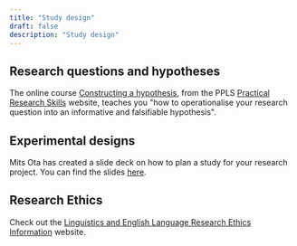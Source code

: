 ```yaml
---
title: "Study design"
draft: false
description: "Study design"
---
```


## Research questions and hypotheses

The online course [Constructing a hypothesis](https://uoepsy.github.io/prs/Question_01_constructing.html), from the PPLS [Practical Research Skills](https://uoepsy.github.io/prs/index.html) website, teaches you "how to operationalise your research question into an informative and falsifiable hypothesis".

## Experimental designs

Mits Ota has created a slide deck on how to plan a study for your research project. You can find the slides [here](docs/W2_preparing_projects.pdf).

## Research Ethics

Check out the [Linguistics and English Language Research Ethics Information](https://resource.ppls.ed.ac.uk/lelethics/) website.

